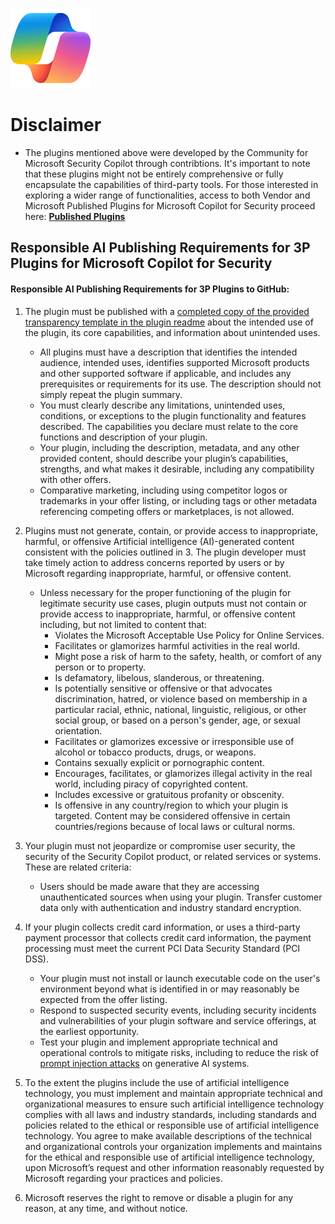 ![Copilot for Security Overview](https://github.com/Azure/Copilot-For-Security/blob/main/Images/ic_fluent_copilot_64_64%402x.png)

# Disclaimer
- The plugins mentioned above were developed by the Community for Microsoft Security Copilot through contribtions. It's important to note that these plugins might not be entirely comprehensive or fully encapsulate the capabilities of third-party tools. For those interested in exploring a wider range of functionalities, access to both Vendor and Microsoft Published Plugins for Microsoft Copilot for Security proceed here: [**Published Plugins**](https://github.com/Azure/Copilot-For-Security/tree/main/Plugins/Published%20Plugins)

## Responsible AI Publishing Requirements for 3P Plugins for Microsoft Copilot for Security 

#### Responsible AI Publishing Requirements for 3P Plugins to GitHub:

1. The plugin must be published with a [completed copy of the provided transparency template in the plugin readme](https://github.com/microsoft/copilot-for-security/blob/main/3P_Plugin_Upload/MSFT_Upload_Template/readme.md) about the intended use of the plugin, its core capabilities, and information about unintended uses.  
    * All plugins must have a description that identifies the intended audience, intended uses, identifies supported Microsoft products and other supported software if applicable, and includes any prerequisites or requirements for its use. The description should not simply repeat the plugin summary. 
    * You must clearly describe any limitations, unintended uses, conditions, or exceptions to the plugin functionality and features described. The capabilities you declare must relate to the core functions and description of your plugin. 
    * Your plugin, including the description, metadata, and any other provided content, should describe your plugin’s capabilities, strengths, and what makes it desirable, including any compatibility with other offers. 
    * Comparative marketing, including using competitor logos or trademarks in your offer listing, or including tags or other metadata referencing competing offers or marketplaces, is not allowed. 

2. Plugins must not generate, contain, or provide access to inappropriate, harmful, or offensive Artificial intelligence (AI)-generated content consistent with the policies outlined in 3. The plugin developer must take timely action to address concerns reported by users or by Microsoft regarding inappropriate, harmful, or offensive content. 
    * Unless necessary for the proper functioning of the plugin for legitimate security use cases, plugin outputs must not contain or provide access to inappropriate, harmful, or offensive content including, but not limited to content that: 
        * Violates the Microsoft Acceptable Use Policy for Online Services. 
        * Facilitates or glamorizes harmful activities in the real world. 
        * Might pose a risk of harm to the safety, health, or comfort of any person or to property. 
        * Is defamatory, libelous, slanderous, or threatening. 
        * Is potentially sensitive or offensive or that advocates discrimination, hatred, or violence based on membership in a particular racial, ethnic, national, linguistic, religious, or other social group, or based on a person's gender, age, or sexual orientation. 
        * Facilitates or glamorizes excessive or irresponsible use of alcohol or tobacco products, drugs, or weapons. 
        * Contains sexually explicit or pornographic content. 
        * Encourages, facilitates, or glamorizes illegal activity in the real world, including piracy of copyrighted content. 
        * Includes excessive or gratuitous profanity or obscenity. 
        * Is offensive in any country/region to which your plugin is targeted. Content may be considered offensive in certain countries/regions because of local laws or cultural norms. 

3. Your plugin must not jeopardize or compromise user security, the security of the Security Copilot product, or related services or systems. These are related criteria: 
    * Users should be made aware that they are accessing unauthenticated sources when using your plugin. Transfer customer data only with authentication and industry standard encryption. 

4. If your plugin collects credit card information, or uses a third-party payment processor that collects credit card information, the payment processing must meet the current PCI Data Security Standard (PCI DSS). 
    * Your plugin must not install or launch executable code on the user's environment beyond what is identified in or may reasonably be expected from the offer listing. 
    * Respond to suspected security events, including security incidents and vulnerabilities of your plugin software and service offerings, at the earliest opportunity. 
    * Test your plugin and implement appropriate technical and operational controls to mitigate risks, including to reduce the risk of [prompt injection attacks](https://learn.microsoft.com/en-us/ai-builder/azure-openai-human-review#prompt-injection-attacks) on generative AI systems.  

5. To the extent the plugins include the use of artificial intelligence technology, you must implement and maintain appropriate technical and organizational measures to ensure such artificial intelligence technology complies with all laws and industry standards, including standards and policies related to the ethical or responsible use of artificial intelligence technology. You agree to make available descriptions of the technical and organizational controls your organization implements and maintains for the ethical and responsible use of artificial intelligence technology, upon Microsoft’s request and other information reasonably requested by Microsoft regarding your practices and policies. 

6. Microsoft reserves the right to remove or disable a plugin for any reason, at any time, and without notice.  
